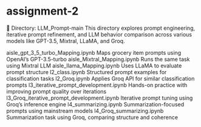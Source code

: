 # assignment-2

🧠 Directory: LLM_Prompt-main
This directory explores prompt engineering, iterative prompt refinement, and LLM behavior comparison across various models like GPT-3.5, Mixtral, LLaMA, and Groq.

aisle_gpt_3_5_turbo_Mapping.ipynb	Maps grocery item prompts using OpenAI’s GPT-3.5-turbo
aisle_Mixtral_Mapping.ipynb	Runs the same task using Mixtral LLM
aisle_llama_Mapping.ipynb	Uses LLaMA to evaluate prompt structure
l2_class.ipynb	Structured prompt examples for classification tasks
l2_Groq.ipynb	Applies Groq API for similar classification prompts
l3_iterative_prompt_development.ipynb	Hands-on practice with improving prompt quality over iterations
l3_Groq_iterative_prompt_development.ipynb	Iterative prompt tuning using Groq’s inference engine
l4_summarizing.ipynb	Summarization-focused prompts using mainstream models
l4_Groq_summarizing.ipynb	Summarization task using Groq, comparing structure and coherence
